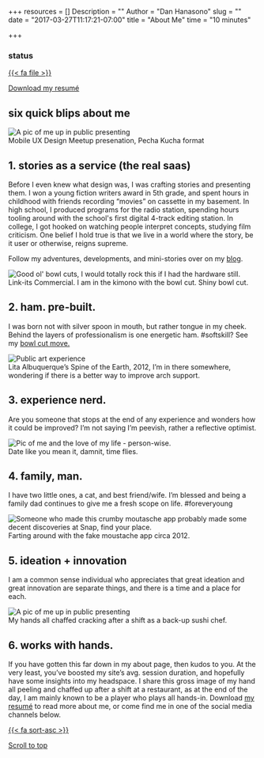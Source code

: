 +++
resources = []
Description = ""
Author = "Dan Hanasono"
slug = ""
date = "2017-03-27T11:17:21-07:00"
title = "About Me"
time = "10 minutes"

+++
<section id="about">
	<article class="about-intro">
		<h1>status</h1>
		<a href="/pdfs/dan-hanasono-resume.pdf" class="resume" download> 
			{{< fa file >}}
			<p>Download my resumé</p>
		</a>
		<h2>six quick blips about me</h2>
	</article>
	<article class="about-header-img">
		<img src="/images/dan-profile-lg.png" alt="A pic of me up in public presenting">
		<figcaption>Mobile UX Design Meetup presenation, Pecha Kucha format</figcaption>
	</article>
	<section class="fade-in-element" id="js-fadeInElement">
		<article class="big-blip">
			<h2>1. stories as a service (the real saas)</h2>
			<p>Before I even knew what design was, I was crafting stories and presenting them. I won a young fiction writers award in 5th grade, and spent hours in childhood with friends recording “movies” on cassette in my basement. In high school, I produced programs for the radio station, spending hours tooling around with the school's first digital 4-track editing station. In college, I got hooked on watching people interpret concepts, studying film criticism. One belief I hold true is that we live in a world where the story, be it user or otherwise, reigns supreme.</p>
			<p>Follow my adventures, developments, and mini-stories over on my <a href="writings">blog</a>.</p>
		</article>
		<article class="blip-row-1">
			<div class="little-blip">
				<img src="/images/dan-profile-linkits.png" alt="Good ol' bowl cuts, I would totally rock this if I had the hardware still.">
				<figcaption>Link-its Commercial. I am in the kimono with the bowl cut. Shiny bowl cut.</figcaption>
				<h2>2. ham. pre-built.</h2>
				<p>I was born not with silver spoon in mouth, but rather tongue in my cheek. Behind the layers of professionalism is one energetic ham. #softskill? See my <a href="writings">bowl cut move.</a></p>
			</div>
			<div class="little-blip">
				<img src="/images/dan-profile-spine.png" alt="Public art experience">
				<figcaption>Lita Albuquerque’s Spine of the Earth, 2012, I’m in there somewhere, wondering if there is a better way to improve arch support.</figcaption>
				<h2>3. experience nerd.</h2>
				<p>Are you someone that stops at the end of any experience and wonders how it could be improved? I’m not saying I’m peevish, rather a reflective optimist.</p>
			</div>
			<div class="clear"></div>
			<div class="little-blip">
				<img src="/images/dan-profile-fam.png" alt="Pic of me and the love of my life - person-wise.">
				<figcaption>Date like you mean it, damnit, time flies.</figcaption>
				<h2>4. family, man.</h2>
				<p>I have two little ones, a cat, and best friend/wife. I’m blessed and being a family dad continues to give me a fresh scope on life. #foreveryoung</p>
			</div>
			<div class="little-blip">
				<img src="/images/dan-profile-app.png" alt="Someone who made this crumby moutasche app probably made some decent discoveries at Snap, find your place.">
				<figcaption>Farting around with the fake moustache app circa 2012.</figcaption>
				<h2>5. ideation + innovation</h2>
				<p>I am a common sense individual who appreciates that great ideation and great innovation are separate things, and there is a time and a place for each.</p>
			</div>
		</article>
		<article class="about-footer-img">
			<img src="/images/dan-profile-hands.png" alt="A pic of me up in public presenting">
			<figcaption>My hands all chaffed cracking after a shift as a back-up sushi chef.</figcaption>
		</article>
		<article class="big-blip">
			<h2>6. works with hands.</h2>
			<p>If you have gotten this far down in my about page, then kudos to you. At the very least, you’ve boosted my site’s avg. session duration, and hopefully have some insights into my headspace. I share this gross image of my hand all peeling and chaffed up after a shift at a restaurant, as at the end of the day, I am mainly known to be a player who plays all hands-in. Download <a href="/pdfs/dan-hanasono-resume.pdf" download>my resumé</a> to read more about me, or come find me in one of the social media channels below.</p>
		</article>
		<div class="clear"></div>
		<article>
			<a href="#top-o-page" class="back-to-top">{{< fa sort-asc >}}
			<p>Scroll to top</p></a>
		</article>
	</section>
</section>